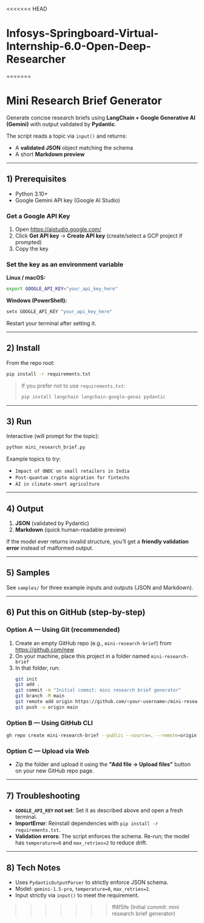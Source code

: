 <<<<<<< HEAD
# Infosys-Springboard-Virtual-Internship-6.0-Open-Deep-Researcher
=======

# Mini Research Brief Generator

Generate concise research briefs using **LangChain + Google Generative AI (Gemini)** with output validated by **Pydantic**.

The script reads a topic via `input()` and returns:
- A **validated JSON** object matching the schema
- A short **Markdown preview**

---

## 1) Prerequisites

- Python 3.10+
- Google Gemini API key (Google AI Studio)

### Get a Google API Key
1. Open https://aistudio.google.com/
2. Click **Get API key** → **Create API key** (create/select a GCP project if prompted)
3. Copy the key

### Set the key as an environment variable
**Linux / macOS:**
```bash
export GOOGLE_API_KEY="your_api_key_here"
```

**Windows (PowerShell):**
```powershell
setx GOOGLE_API_KEY "your_api_key_here"
```
Restart your terminal after setting it.

---

## 2) Install

From the repo root:
```bash
pip install -r requirements.txt
```

> If you prefer not to use `requirements.txt`:
> ```bash
> pip install langchain langchain-google-genai pydantic
> ```

---

## 3) Run

Interactive (will prompt for the topic):
```bash
python mini_research_brief.py
```

Example topics to try:
- `Impact of ONDC on small retailers in India`
- `Post-quantum crypto migration for fintechs`
- `AI in climate-smart agriculture`

---

## 4) Output

1) **JSON** (validated by Pydantic)
2) **Markdown** (quick human-readable preview)

If the model ever returns invalid structure, you’ll get a **friendly validation error** instead of malformed output.

---

## 5) Samples

See `samples/` for three example inputs and outputs (JSON and Markdown).

---

## 6) Put this on GitHub (step-by-step)

### Option A — Using Git (recommended)
1. Create an empty GitHub repo (e.g., `mini-research-brief`) from https://github.com/new
2. On your machine, place this project in a folder named `mini-research-brief`
3. In that folder, run:
   ```bash
   git init
   git add .
   git commit -m "Initial commit: mini research brief generator"
   git branch -M main
   git remote add origin https://github.com/<your-username>/mini-research-brief.git
   git push -u origin main
   ```

### Option B — Using GitHub CLI
```bash
gh repo create mini-research-brief --public --source=. --remote=origin --push
```

### Option C — Upload via Web
- Zip the folder and upload it using the **"Add file → Upload files"** button on your new GitHub repo page.

---

## 7) Troubleshooting

- **`GOOGLE_API_KEY` not set**: Set it as described above and open a fresh terminal.
- **ImportError**: Reinstall dependencies with `pip install -r requirements.txt`.
- **Validation errors**: The script enforces the schema. Re-run; the model has `temperature=0` and `max_retries=2` to reduce drift.

---

## 8) Tech Notes

- Uses `PydanticOutputParser` to strictly enforce JSON schema.
- Model: `gemini-1.5-pro`, `temperature=0`, `max_retries=2`.
- Input strictly via `input()` to meet the requirement.
>>>>>>> ff4f5fe (Initial commit: mini research brief generator)

